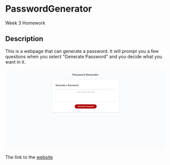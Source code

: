 # PasswordGenerator
Week 3 Homework

## Description

This is a webpage that can generate a password. It will prompt you a few questions when you select "Generate Password" and you decide what you want in it.

![DeployedPage](images/PasswordGeneratorimg.png)

The link to the [website](https://tonyadimey.github.io/PasswordGenerator/)